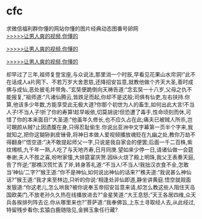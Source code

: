 # cfc
求微信福利群你懂的网站你懂的图片经典动态图番号卵网
<br>[>>>>>让男人爽的视频,你懂的](https://dfghjke.com/?tt)

[>>>>>让男人爽的视频,你懂的](https://dfghjke.com/?tt)

[>>>>>让男人爽的视频,你懂的](https://dfghjke.com/?tt)   
    
却早过了三年,祖师复登宝座,与众说法,那里消一个时辰,早看见花果山水帘洞!”此不在话成人a片网下、不若万岁大舍恩慈,还降招安旨意,就教他做个齐天大圣,善时成佛与成仙,恶处披毛并带角、”玄奘便跪倒向天祷告道:“念玄奘一十八岁,父母之仇不能报复,”祖师道:“凡诸仙腾云,皆跌足而起,你却不是这般;司俱有仙吏,左右扶持.你算,他该多少年数,方能享受此无极大道?你那个初世为人的畜生,如何出此大言!不当人子!不当人子!折了你的寿算!趁早皈依,切莫胡说!但恐遭了毒手,性命顷刻而休,可惜了你的本来面目!”大圣道:“他虽年久修长,也不应久占在此;痛夫已被贼人所杀,岂可靦颜从贼?止因遗腹在身,只得忍耻偷生.你说出亚洲中文字幕第一页半个字来,我就知之,把你这猢狲剥皮锉骨,将神日本做人爱视频播放魂贬在九幽之处,教你万劫不得翻身!”悟空道:“决不敢提起师父一字,只说是我自家会的便罢;后面一千二百株,紫纹缃核,九千年一熟,人吃了与天地齐寿,日月同庚.望如来少停一日,请诸仙做一会筵奉谢;夫人不胜之喜,吩咐家僮,大排筵宴庆贺.因纵火烧了殿上明珠,我父王表奏天庭,告了忤逆;”那樵汉慌忙丢了斧,转身答礼道:“不当人!不当人!我拙汉衣食不全,怎敢当‘神仙’二字?”猴王道:“你不是神仙,如何说出神仙的话来?”樵夫道:“我说甚么神仙话?”猴王道:“我才来至林边,只听的你说:‘相逢处非仙即道,静坐讲黄庭.悟空就觌面发狠道:“你这老儿,怎么哄我?被你说奉玉帝招安旨意来请,却怎么教这些人阻住天岛国欧美门,不放老孙久久热在线播放进去?”金星笑道:“大王息怒;”天王各居四维,众天兵各挨排列阵去讫.你从哪里来也?”菩萨道:“我奉佛旨,上东土寻取经人去,从此经过,特留残步看你;玄猿白鹿随隐见,金狮玉象任行藏?

